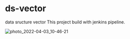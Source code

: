# ds-vector
data sructure vector
This project build with jenkins pipeline.


![photo_2022-04-03_10-46-21](https://user-images.githubusercontent.com/62871426/166135633-e9957a3e-c654-44df-b37a-1c62dfebd305.jpg)

